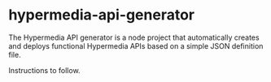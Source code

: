hypermedia-api-generator
========================

The Hypermedia API generator is a node project that automatically creates and deploys functional Hypermedia APIs based on a simple JSON definition file. 

Instructions to follow. 
